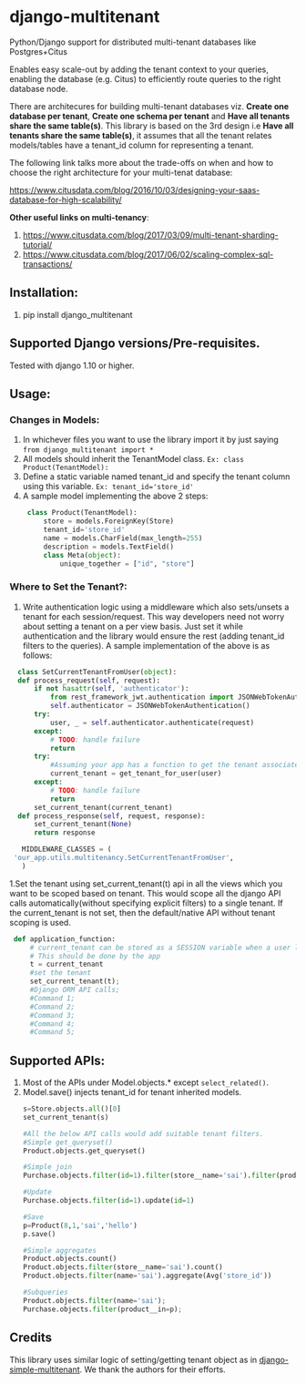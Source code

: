 # django-multitenant
Python/Django support for distributed multi-tenant databases like Postgres+Citus

Enables easy scale-out by adding the tenant context to your queries, enabling the database (e.g. Citus) to efficiently route queries to the right database node.

There are architecures for building multi-tenant databases viz. **Create one database per tenant**, **Create one schema per tenant** and **Have all tenants share the same table(s)**. This library is based on the 3rd design i.e **Have all tenants share the same table(s)**, it assumes that all the tenant relates models/tables have a tenant_id column for representing a tenant.

The following link talks more about the trade-offs on when and how to choose the right architecture for your multi-tenat database:

https://www.citusdata.com/blog/2016/10/03/designing-your-saas-database-for-high-scalability/

**Other useful links on multi-tenancy**:
1. https://www.citusdata.com/blog/2017/03/09/multi-tenant-sharding-tutorial/
1. https://www.citusdata.com/blog/2017/06/02/scaling-complex-sql-transactions/


## Installation:
1. pip install django_multitenant

## Supported Django versions/Pre-requisites.
Tested with django 1.10 or higher.

## Usage:
### Changes in Models:
1. In whichever files you want to use the library import it by just saying `from django_multitenant import *`
1. All models should inherit the TenantModel class.
   `Ex: class Product(TenantModel):`
1. Define a static variable named tenant_id and specify the tenant column using this variable.
   `Ex: tenant_id='store_id'`
1. A sample model implementing the above 2 steps:
   ```python
    class Product(TenantModel):
    	store = models.ForeignKey(Store)
    	tenant_id='store_id'
    	name = models.CharField(max_length=255)
    	description = models.TextField()
    	class Meta(object):
    		unique_together = ["id", "store"]
 	```
### Where to Set the Tenant?:
1. Write authentication logic using a middleware which also sets/unsets a tenant for each session/request. This way developers need not worry about setting a tenant on a per view basis. Just set it while authentication and the library would ensure the rest (adding tenant_id filters to the queries). A sample implementation of the above is as follows:
  ```python
    class SetCurrentTenantFromUser(object):
    def process_request(self, request):
        if not hasattr(self, 'authenticator'):
            from rest_framework_jwt.authentication import JSONWebTokenAuthentication
            self.authenticator = JSONWebTokenAuthentication()
        try:
            user, _ = self.authenticator.authenticate(request)
        except:
            # TODO: handle failure
            return
        try:
            #Assuming your app has a function to get the tenant associated for a user
            current_tenant = get_tenant_for_user(user)
        except:
            # TODO: handle failure
            return
        set_current_tenant(current_tenant)
    def process_response(self, request, response):
        set_current_tenant(None)
        return response
   ```
   ```python
      MIDDLEWARE_CLASSES = (
    'our_app.utils.multitenancy.SetCurrentTenantFromUser',
      )
   ```

1.Set the tenant using set_current_tenant(t) api in all the views which you want to be scoped based on tenant. This would scope all the django API calls automatically(without specifying explicit filters) to a single tenant. If the current_tenant is not set, then the default/native API  without tenant scoping is used.
   ```python
    def application_function:
    	# current_tenant can be stored as a SESSION variable when a user logs in.
    	# This should be done by the app
    	t = current_tenant
    	#set the tenant
    	set_current_tenant(t);
    	#Django ORM API calls;
    	#Command 1;
    	#Command 2;
   		#Command 3;
    	#Command 4;
   		#Command 5;
   ```
## Supported APIs:
1. Most of the APIs under Model.objects.* except `select_related()`.
1. Model.save() injects tenant_id for tenant inherited models.
	```python
    s=Store.objects.all()[0]
	set_current_tenant(s)
	
	#All the below API calls would add suitable tenant filters.
	#Simple get_queryset()
	Product.objects.get_queryset()
	
	#Simple join
	Purchase.objects.filter(id=1).filter(store__name='sai').filter(product__description='')
	
	#Update
	Purchase.objects.filter(id=1).update(id=1)
	
	#Save
	p=Product(8,1,'sai','hello')
	p.save()

	#Simple aggregates
	Product.objects.count()
	Product.objects.filter(store__name='sai').count()
	Product.objects.filter(name='sai').aggregate(Avg('store_id'))
	
	#Subqueries
	Product.objects.filter(name='sai');
	Purchase.objects.filter(product__in=p);
   ```

## Credits

This library uses similar logic of setting/getting tenant object as in [django-simple-multitenant](https://github.com/pombredanne/django-simple-multitenant). We thank the authors for their efforts.
